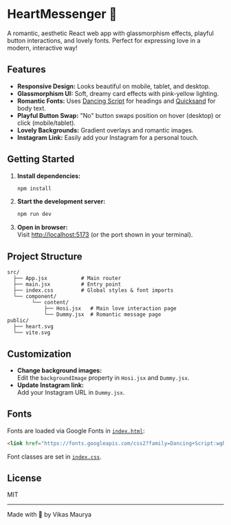 # HeartMessenger 💖

A romantic, aesthetic React web app with glassmorphism effects, playful button interactions, and lovely fonts. Perfect for expressing love in a modern, interactive way!

## Features

- **Responsive Design:** Looks beautiful on mobile, tablet, and desktop.
- **Glassmorphism UI:** Soft, dreamy card effects with pink-yellow lighting.
- **Romantic Fonts:** Uses [Dancing Script](https://fonts.google.com/specimen/Dancing+Script) for headings and [Quicksand](https://fonts.google.com/specimen/Quicksand) for body text.
- **Playful Button Swap:** "No" button swaps position on hover (desktop) or click (mobile/tablet).
- **Lovely Backgrounds:** Gradient overlays and romantic images.
- **Instagram Link:** Easily add your Instagram for a personal touch.

## Getting Started

1. **Install dependencies:**
   ```bash
   npm install
   ```
2. **Start the development server:**
   ```bash
   npm run dev
   ```
3. **Open in browser:**  
   Visit [http://localhost:5173](http://localhost:5173) (or the port shown in your terminal).

## Project Structure

```
src/
  ├── App.jsx           # Main router
  ├── main.jsx          # Entry point
  ├── index.css         # Global styles & font imports
  └── component/
        └── content/
            ├── Hosi.jsx   # Main love interaction page
            └── Dummy.jsx  # Romantic message page
public/
  ├── heart.svg
  └── vite.svg
```

## Customization

- **Change background images:**  
  Edit the `backgroundImage` property in `Hosi.jsx` and `Dummy.jsx`.
- **Update Instagram link:**  
  Add your Instagram URL in `Dummy.jsx`.

## Fonts

Fonts are loaded via Google Fonts in [`index.html`](index.html):
```html
<link href="https://fonts.googleapis.com/css2?family=Dancing+Script:wght@700&family=Quicksand:wght@400;600&display=swap" rel="stylesheet">
```
Font classes are set in [`index.css`](src/index.css).

## License

MIT

---

Made with 💖 by Vikas Maurya